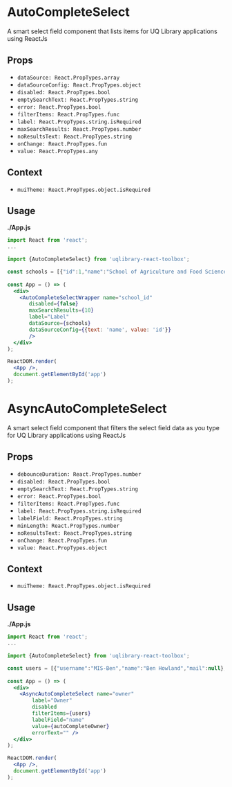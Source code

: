 # AutoCompleteSelect

A smart select field component that lists items for UQ Library applications using ReactJs

## Props
- `dataSource: React.PropTypes.array`
- `dataSourceConfig: React.PropTypes.object`
- `disabled: React.PropTypes.bool`
- `emptySearchText: React.PropTypes.string`
- `error: React.PropTypes.bool`
- `filterItems: React.PropTypes.func`
- `label: React.PropTypes.string.isRequired`
- `maxSearchResults: React.PropTypes.number`
- `noResultsText: React.PropTypes.string`
- `onChange: React.PropTypes.fun`
- `value: React.PropTypes.any`

## Context
- `muiTheme: React.PropTypes.object.isRequired`

## Usage

**./App.js**
```jsx
import React from 'react';
...

import {AutoCompleteSelect} from 'uqlibrary-react-toolbox';

const schools = [{"id":1,"name":"School of Agriculture and Food Sciences"},{"id":2,"name":"School of Architecture"},{"id":3,"name":"School of Biological Sciences"},{"id":4,"name":"School of Biomedical Sciences"},{"id":5,"name":"School of Business"}];
 
const App = () => (
  <div>
    <AutoCompleteSelectWrapper name="school_id"
       disabled={false}
       maxSearchResults={10}
       label="Label"
       dataSource={schools}
       dataSourceConfig={{text: 'name', value: 'id'}}
       />
  </div>
);

ReactDOM.render(
  <App />,
  document.getElementById('app')
);
```


# AsyncAutoCompleteSelect

A smart select field component that filters the select field data as you type for UQ Library applications using ReactJs

## Props
- `debounceDuration: React.PropTypes.number`
- `disabled: React.PropTypes.bool`
- `emptySearchText: React.PropTypes.string`
- `error: React.PropTypes.bool`
- `filterItems: React.PropTypes.func`
- `label: React.PropTypes.string.isRequired`
- `labelField: React.PropTypes.string`
- `minLength: React.PropTypes.number`
- `noResultsText: React.PropTypes.string`
- `onChange: React.PropTypes.fun`
- `value: React.PropTypes.object`


## Context
- `muiTheme: React.PropTypes.object.isRequired`

## Usage

**./App.js**
```jsx
import React from 'react';
...

import {AutoCompleteSelect} from 'uqlibrary-react-toolbox';

const users = [{"username":"MIS-Ben","name":"Ben Howland","mail":null},{"username":"uqbmckai","name":"Ben Konarov","mail":"b.konarov@uq.edu.au"},{"username":"ccblanci","name":"Ben Lancini","mail":"b.lancini@its.uq.edu.au"},{"username":"uqbhowla","name":"Benjamin Howland","mail":"b.howland@uq.edu.au"},{"username":"uqkbenso","name":"Karen Benson","mail":"k.benson@business.uq.edu.au"},{"username":"anmbenne","name":"Mike Bennett","mail":"m.bennett@uq.edu.au"},{"username":"uqrhorne","name":"Reuben Horne","mail":"r.horne@uq.edu.au"},{"username":"uqsbenn3","name":"Sally Bennett","mail":"sally.bennett@uq.edu.au"},{"username":"pasbenne","name":"Sue Bennett","mail":"s.bennett@uq.edu.au"},{"username":"vpzbensi","name":"Zuhara Bensink","mail":"z.bensink@uq.edu.au"}];
 
const App = () => (
  <div>
    <AsyncAutoCompleteSelect name="owner"
        label="Owner"
        disabled
        filterItems={users}
        labelField="name"
        value={autoCompleteOwner}
        errorText="" />
  </div>
);

ReactDOM.render(
  <App />,
  document.getElementById('app')
);
```
